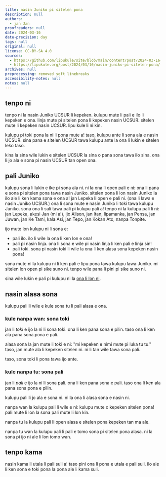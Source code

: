 ```yaml
---
title: nasin Juniko pi sitelen pona
description: null
authors:
  - jan Jan
proofreaders: null
date: 2024-03-16
date-precision: day
tags: null
original: null
license: CC-BY-SA 4.0
sources:
  - https://github.com/lipukule/site/blob/main/content/post/2024-03-16-nasin-juniko.md
  - https://lipukule.org/post/2024/03/16/nasin-juniko-pi-sitelen-pona/
archives: null
preprocessing: removed soft linebreaks
accessibility-notes: null
notes: null
---
```


## tenpo ni

tenpo ni la nasin Juniko UCSUR li kepeken. kulupu mute li pali e ilo li kepeken e ona. linja mute pi sitelen pona li kepeken nasin UCSUR. sitelen mute li kepeken nasin UCSUR. lipu kule li ni kin.

kulupu pi toki pona la ni li pona mute a! taso, kulupu ante li sona ala e nasin UCSUR. sina pana e sitelen UCSUR tawa kulupu ante la ona li lukin e sitelen leko taso.

kina la sina wile lukin e sitelen UCSUR la sina o pana sona tawa ilo sina. ona li jo ala e sona pi nasin UCSUR tan open ona.

## pali Juniko

kulupu sona li lukin e ike pi sona ala ni. ni la ona li open pali e ni: ona li pana e sona pi sitelen pona tawa nasin Juniko. sitelen pona li lon nasin Juniko la ilo ale li ken kama sona e ona a! jan Lepeka li open e pali ni. (ona li lawa e nasin Juniko UCSUR.) ona li sona mute e nasin Juniko li toki tawa kulupu Juniko. sona ona li suli tawa pali pi kulupu pali a! tenpo ni la kulupu pali li ni: jan Lepeka, akesi Jan (mi a!), ijo Alison, jan Itan, lipamanka, jan Pensa, jan Juwan, jan Ke Tami, kala Asi, jan Tepo, jan Kokan Ato, nanpa Tonpite.

ijo mute lon kulupu ni li sona e:
- pali ilo. ilo li wile la ona li ken lon e ona!
- pali pi nasin linja. ona li sona e wile pi nasin linja li ken pali e linja sin!
- pali toki. sona pi nasin toki li wile la ona li ken alasa sona kepeken nasin pona!

sona mute ni la kulupu ni li ken pali e lipu pona tawa kulupu lawa Juniko. mi sitelen lon open pi sike suno ni. tenpo wile pana li pini pi sike suno ni.

sina wile lukin e pali pi kulupu ni la [ona li lon ni](https://docs.google.com/document/d/1FEVc8fFUEwaSBLBnLXUgyYXKi2wFB04S49mjS98Wk8A/edit).

## nasin alasa sona

kulupu pali li wile e kule sona tu li pali alasa e ona.

### kule nanpa wan: sona toki

jan li *toki* e ijo la ni li sona toki. ona li ken pana sona e pilin. taso ona li ken ala pana sona pona e pali.

alasa sona la jan mute li toki e ni: "mi kepeken e nimi mute pi luka tu tu." taso, jan mute ala li kepeken sitelen ni. ni li tan wile tawa sona pali.

taso, sona toki li pona tawa ijo ante.

### kule nanpa tu: sona pali

jan li *pali* e ijo la ni li sona pali. ona li ken pana sona e pali. taso ona li ken ala pana sona pona e pilin.

kulupu pali li jo ala e sona ni. ni la ona li alasa sona e nasin ni.

nanpa wan la kulupu pali li wile e ni: kulupu mute o kepeken sitelen pona! pali mute li lon la sona pali mute li lon kin.

nanpa tu la kulupu pali li open alasa e sitelen pona kepeken tan ma ale.

nanpa tu wan la kulupu pali li pali e tomo sona pi sitelen pona alasa. ni la sona pi ijo ni ale li lon tomo wan.

## tenpo kama

nasin kama li utala li pali suli a! taso pini ona li pona e utala e pali suli. ilo ale li ken sona e toki pona la pona ale li kama suli.